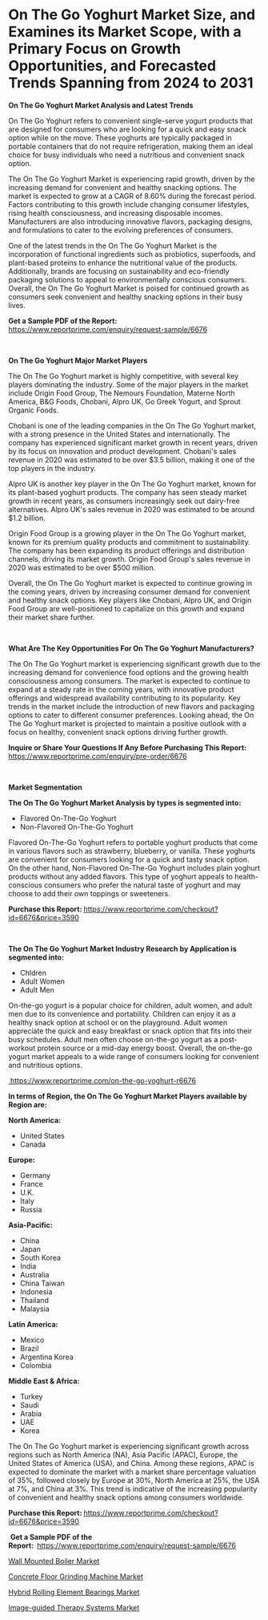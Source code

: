 <p><h1>On The Go Yoghurt Market Size, and Examines its Market Scope, with a Primary Focus on Growth Opportunities, and Forecasted Trends Spanning from 2024 to 2031</h1></p><p><strong>On The Go Yoghurt Market Analysis and Latest Trends</strong></p>
<p><p>On The Go Yoghurt refers to convenient single-serve yogurt products that are designed for consumers who are looking for a quick and easy snack option while on the move. These yoghurts are typically packaged in portable containers that do not require refrigeration, making them an ideal choice for busy individuals who need a nutritious and convenient snack option.</p><p>The On The Go Yoghurt Market is experiencing rapid growth, driven by the increasing demand for convenient and healthy snacking options. The market is expected to grow at a CAGR of 8.60% during the forecast period. Factors contributing to this growth include changing consumer lifestyles, rising health consciousness, and increasing disposable incomes. Manufacturers are also introducing innovative flavors, packaging designs, and formulations to cater to the evolving preferences of consumers.</p><p>One of the latest trends in the On The Go Yoghurt Market is the incorporation of functional ingredients such as probiotics, superfoods, and plant-based proteins to enhance the nutritional value of the products. Additionally, brands are focusing on sustainability and eco-friendly packaging solutions to appeal to environmentally conscious consumers. Overall, the On The Go Yoghurt Market is poised for continued growth as consumers seek convenient and healthy snacking options in their busy lives.</p></p>
<p><strong>Get a Sample PDF of the Report:&nbsp;</strong> <a href="https://www.reportprime.com/enquiry/request-sample/6676">https://www.reportprime.com/enquiry/request-sample/6676</a></p>
<p>&nbsp;</p>
<p><strong>On The Go Yoghurt Major Market Players</strong></p>
<p><p>The On The Go Yoghurt market is highly competitive, with several key players dominating the industry. Some of the major players in the market include Origin Food Group, The Nemours Foundation, Materne North America, B&G Foods, Chobani, Alpro UK, Go Greek Yogurt, and Sprout Organic Foods.</p><p>Chobani is one of the leading companies in the On The Go Yoghurt market, with a strong presence in the United States and internationally. The company has experienced significant market growth in recent years, driven by its focus on innovation and product development. Chobani's sales revenue in 2020 was estimated to be over $3.5 billion, making it one of the top players in the industry.</p><p>Alpro UK is another key player in the On The Go Yoghurt market, known for its plant-based yoghurt products. The company has seen steady market growth in recent years, as consumers increasingly seek out dairy-free alternatives. Alpro UK's sales revenue in 2020 was estimated to be around $1.2 billion.</p><p>Origin Food Group is a growing player in the On The Go Yoghurt market, known for its premium quality products and commitment to sustainability. The company has been expanding its product offerings and distribution channels, driving its market growth. Origin Food Group's sales revenue in 2020 was estimated to be over $500 million.</p><p>Overall, the On The Go Yoghurt market is expected to continue growing in the coming years, driven by increasing consumer demand for convenient and healthy snack options. Key players like Chobani, Alpro UK, and Origin Food Group are well-positioned to capitalize on this growth and expand their market share further.</p></p>
<p>&nbsp;</p>
<p><strong>What Are The Key Opportunities For On The Go Yoghurt Manufacturers?</strong></p>
<p><p>The On The Go Yoghurt market is experiencing significant growth due to the increasing demand for convenience food options and the growing health consciousness among consumers. The market is expected to continue to expand at a steady rate in the coming years, with innovative product offerings and widespread availability contributing to its popularity. Key trends in the market include the introduction of new flavors and packaging options to cater to different consumer preferences. Looking ahead, the On The Go Yoghurt market is projected to maintain a positive outlook with a focus on healthy, convenient snack options driving further growth.</p></p>
<p><strong>Inquire or Share Your Questions If Any Before Purchasing This Report:</strong> <a href="https://www.reportprime.com/enquiry/pre-order/6676">https://www.reportprime.com/enquiry/pre-order/6676</a></p>
<p>&nbsp;</p>
<p><strong>Market Segmentation</strong></p>
<p><strong>The On The Go Yoghurt Market Analysis by types is segmented into:</strong></p>
<p><ul><li>Flavored On-The-Go Yoghurt</li><li>Non-Flavored On-The-Go Yoghurt</li></ul></p>
<p><p>Flavored On-The-Go Yoghurt refers to portable yoghurt products that come in various flavors such as strawberry, blueberry, or vanilla. These yoghurts are convenient for consumers looking for a quick and tasty snack option. On the other hand, Non-Flavored On-The-Go Yoghurt includes plain yoghurt products without any added flavors. This type of yoghurt appeals to health-conscious consumers who prefer the natural taste of yoghurt and may choose to add their own toppings or sweeteners.</p></p>
<p><strong>Purchase this Report:&nbsp;</strong><a href="https://www.reportprime.com/checkout?id=6676&price=3590">https://www.reportprime.com/checkout?id=6676&price=3590</a></p>
<p>&nbsp;</p>
<p><strong>The On The Go Yoghurt Market Industry Research by Application is segmented into:</strong></p>
<p><ul><li>Chldren</li><li>Adult Women</li><li>Adult Men</li></ul></p>
<p><p>On-the-go yogurt is a popular choice for children, adult women, and adult men due to its convenience and portability. Children can enjoy it as a healthy snack option at school or on the playground. Adult women appreciate the quick and easy breakfast or snack option that fits into their busy schedules. Adult men often choose on-the-go yogurt as a post-workout protein source or a mid-day energy boost. Overall, the on-the-go yogurt market appeals to a wide range of consumers looking for convenient and nutritious options.</p></p>
<p><a href="https://www.reportprime.com/on-the-go-yoghurt-r6676">&nbsp;https://www.reportprime.com/on-the-go-yoghurt-r6676</a></p>
<p><strong>In terms of Region, the On The Go Yoghurt Market Players available by Region are:</strong></p>
<p>
    <p> <strong> North America: </strong>
        <ul>
            <li>United States</li>
            <li>Canada</li>
        </ul>
        </p> 
    <p> <strong> Europe: </strong>
        <ul>
            <li>Germany</li>
            <li>France</li>
            <li>U.K.</li>
            <li>Italy</li>
            <li>Russia</li>
        </ul>
        </p> 
    <p> <strong> Asia-Pacific: </strong>
        <ul>
            <li>China</li>
            <li>Japan</li>
            <li>South Korea</li>
            <li>India</li>
            <li>Australia</li>
            <li>China Taiwan</li>
            <li>Indonesia</li>
            <li>Thailand</li>
            <li>Malaysia</li>
        </ul>
        </p> 
    <p> <strong> Latin America: </strong>
        <ul>
            <li>Mexico</li>
            <li>Brazil</li>
            <li>Argentina Korea</li>
            <li>Colombia</li>
        </ul>
        </p> 
    <p> <strong> Middle East & Africa: </strong>
        <ul>
            <li>Turkey</li>
            <li>Saudi</li>
            <li>Arabia</li>
            <li>UAE</li>
            <li>Korea</li>
        </ul>
    </p>
    </p>
<p><p>The On The Go Yoghurt market is experiencing significant growth across regions such as North America (NA), Asia Pacific (APAC), Europe, the United States of America (USA), and China. Among these regions, APAC is expected to dominate the market with a market share percentage valuation of 35%, followed closely by Europe at 30%, North America at 25%, the USA at 7%, and China at 3%. This trend is indicative of the increasing popularity of convenient and healthy snack options among consumers worldwide.</p></p>
<p><strong>Purchase this Report: </strong><a href="https://www.reportprime.com/checkout?id=6676&price=3590">https://www.reportprime.com/checkout?id=6676&price=3590</a></p>
<p>&nbsp;<strong>Get a Sample PDF of the Report:&nbsp;&nbsp;</strong><a href="https://www.reportprime.com/enquiry/request-sample/6676">https://www.reportprime.com/enquiry/request-sample/6676</a></p>
<p><strong></strong></p>
<p><p><a href="https://unruly-ladybug-44b.notion.site/Wall-Mounted-Boiler-Market-Centers-on-Aspects-such-as-Market-Growth-Market-Share-Market-Opportunit-773461b5eda44adebc3819c0f52841ac">Wall Mounted Boiler Market</a></p><p><a href="https://view.publitas.com/reportprime-1/concrete-floor-grinding-machine-market-size-growth-outlook-from-2024-to-2031-projecting-at-markets-trends-analysis-by-application-regional-outlook-and-revenue/">Concrete Floor Grinding Machine Market</a></p><p><a href="https://www.linkedin.com/pulse/hybrid-rolling-element-bearings-market-size-growth-segmentation-6smke?trackingId=uM0yOd4HZK%2Bkqs6d3pZxsg%3D%3D">Hybrid Rolling Element Bearings Market</a></p><p><a href="https://www.linkedin.com/pulse/image-guided-therapy-systems-market-provides-detailed-segmentation-qt0re?trackingId=1phBDV03HyifszqnV68A4A%3D%3D">Image-guided Therapy Systems Market</a></p></p>